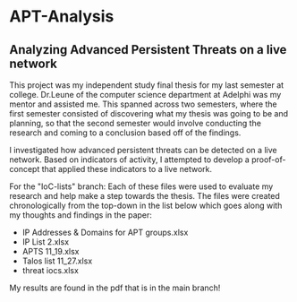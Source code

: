 # APT-Analysis
Analyzing Advanced Persistent Threats on a live network
---------------------------------
This project was my independent study final thesis for my last semester at college. Dr.Leune of the computer science department at Adelphi was my mentor and assisted me. This spanned across two semesters, where the first semester consisted of discovering what my thesis was going to be and planning, so that the second semester would involve conducting the research and coming to a conclusion based off of the findings.

I investigated how advanced persistent threats can be detected on a live network. Based on indicators of activity, I attempted to develop a proof-of-concept that applied these indicators to a live network.

For the "IoC-lists" branch:
Each of these files were used to evaluate my research and help make a step towards the thesis. The files were created chronologically from the top-down in the list below which goes along with my thoughts and findings in the paper:

- IP Addresses & Domains for APT groups.xlsx
- IP List 2.xlsx
- APTS 11_19.xlsx
- Talos list 11_27.xlsx
- threat iocs.xlsx


My results are found in the pdf that is in the main branch!
